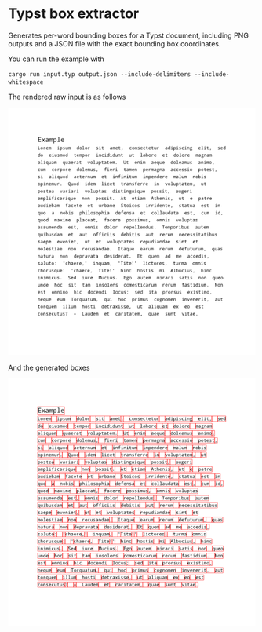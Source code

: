 # Typst box extractor

Generates per-word bounding boxes for a Typst document, including PNG outputs and a JSON file with the exact bounding box coordinates.

You can run the example with

```
cargo run input.typ output.json --include-delimiters --include-whitespace
```

The rendered raw input is as follows

![image info](./output.png)

And the generated boxes

![image info](./output_boxes.png)